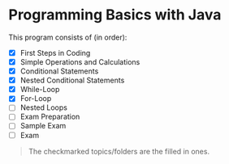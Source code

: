 # Programming Basics with Java

This program consists of (in order):
- [x] First Steps in Coding
- [x] Simple Operations and Calculations
- [x] Conditional Statements
- [x] Nested Conditional Statements
- [x] While-Loop
- [x] For-Loop
- [ ] Nested Loops
- [ ] Exam Preparation
- [ ] Sample Exam
- [ ] Exam

> The checkmarked topics/folders are the filled in ones.
